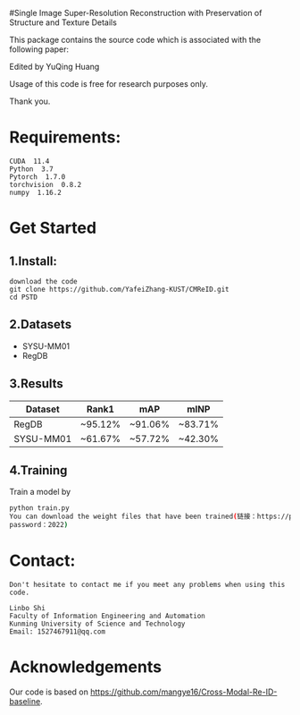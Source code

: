 
#Single Image Super-Resolution Reconstruction with Preservation of Structure and Texture Details

This package contains the source code which is associated with the following paper:

Edited by YuQing Huang

Usage of this code is free for research purposes only. 

Thank you.

# Requirements:
    CUDA  11.4
    Python  3.7
    Pytorch  1.7.0
    torchvision  0.8.2
    numpy  1.16.2

# Get Started
## 1.Install:
    download the code
    git clone https://github.com/YafeiZhang-KUST/CMReID.git
    cd PSTD
    
## 2.Datasets
- SYSU-MM01
- RegDB
## 3.Results
Dataset | Rank1  | mAP | mINP
 ---- | ----- | ------  | -----
 RegDB | ~95.12% | ~91.06%  | ~83.71%
 SYSU-MM01  | ~61.67% | ~57.72% | ~42.30%
## 4.Training
Train a model by
```bash
python train.py 
You can download the weight files that have been trained(链接：https://pan.baidu.com/s/1JMkIhBMZQdVOjqI_6fmycQ 
password：2022)

```
# Contact:
    Don't hesitate to contact me if you meet any problems when using this code.

    Linbo Shi
    Faculty of Information Engineering and Automation
    Kunming University of Science and Technology                                                           
    Email: 1527467911@qq.com

# Acknowledgements
Our code is based on https://github.com/mangye16/Cross-Modal-Re-ID-baseline.

